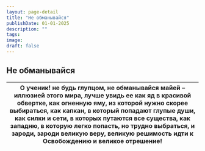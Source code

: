 ```yaml
---
layout: page-detail
title: "Не обманывайся"
publishDate: 01-01-2025
description: ""
tags:
image:
draft: false
---
```


## Не обманывайся
| О ученик!  не будь глупцом, не обманывайся майей – иллюзией этого мира, лучше увидь ее как яд в красивой обвертке,  как огненную яму,  из которой нужно скорее выбираться, как капкан, в который попадают глупые души,  как силки и сети,  в которых путаются все существа, как западню,  в которую легко попасть,  но трудно выбраться, и зароди,  зароди великую веру,  великую решимость идти к Освобождению и великое отрешение! |
| ------------------------------------------------------------------------------------------------------------------------------------------------------------------------------------------------------------------------------------------------------------------------------------------------------------------------------------------------------------------------------------------------------------------------------------ |
  
  
